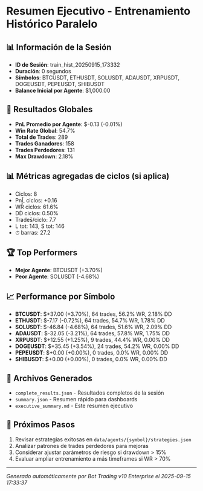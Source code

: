 # Resumen Ejecutivo - Entrenamiento Histórico Paralelo

## 📊 Información de la Sesión
- **ID de Sesión**: train_hist_20250915_173332
- **Duración**: 0 segundos
- **Símbolos**: BTCUSDT, ETHUSDT, SOLUSDT, ADAUSDT, XRPUSDT, DOGEUSDT, PEPEUSDT, SHIBUSDT
- **Balance Inicial por Agente**: $1,000.00

## 🎯 Resultados Globales
- **PnL Promedio por Agente**: $-0.13 (-0.01%)
- **Win Rate Global**: 54.7%
- **Total de Trades**: 289
- **Trades Ganadores**: 158
- **Trades Perdedores**: 131
- **Max Drawdown**: 2.18%

## 📊 Métricas agregadas de ciclos (si aplica)
- Ciclos: 8
- PnL̄ ciclos: +0.16
- WR̄ ciclos: 61.6%
- DD̄ ciclos: 0.50%
- Trades̄/ciclo: 7.7
- L tot: 143, S tot: 146
- ⏱̄ barras: 27.2


## 🏆 Top Performers
- **Mejor Agente**: BTCUSDT (+3.70%)
- **Peor Agente**: SOLUSDT (-4.68%)

## 📈 Performance por Símbolo
- **BTCUSDT**: $+37.00 (+3.70%), 64 trades, 56.2% WR, 2.18% DD
- **ETHUSDT**: $-7.17 (-0.72%), 64 trades, 54.7% WR, 1.78% DD
- **SOLUSDT**: $-46.84 (-4.68%), 64 trades, 51.6% WR, 2.09% DD
- **ADAUSDT**: $-32.05 (-3.21%), 64 trades, 57.8% WR, 1.75% DD
- **XRPUSDT**: $+12.55 (+1.25%), 9 trades, 44.4% WR, 0.00% DD
- **DOGEUSDT**: $+35.45 (+3.54%), 24 trades, 54.2% WR, 0.00% DD
- **PEPEUSDT**: $+0.00 (+0.00%), 0 trades, 0.0% WR, 0.00% DD
- **SHIBUSDT**: $+0.00 (+0.00%), 0 trades, 0.0% WR, 0.00% DD

## 📁 Archivos Generados
- `complete_results.json` - Resultados completos de la sesión
- `summary.json` - Resumen rápido para dashboards
- `executive_summary.md` - Este resumen ejecutivo

## 🎯 Próximos Pasos
1. Revisar estrategias exitosas en `data/agents/{symbol}/strategies.json`
2. Analizar patrones de trades perdedores para mejoras
3. Considerar ajustar parámetros de riesgo si drawdown > 15%
4. Evaluar ampliar entrenamiento a más timeframes si WR > 70%

---
*Generado automáticamente por Bot Trading v10 Enterprise el 2025-09-15 17:33:37*
